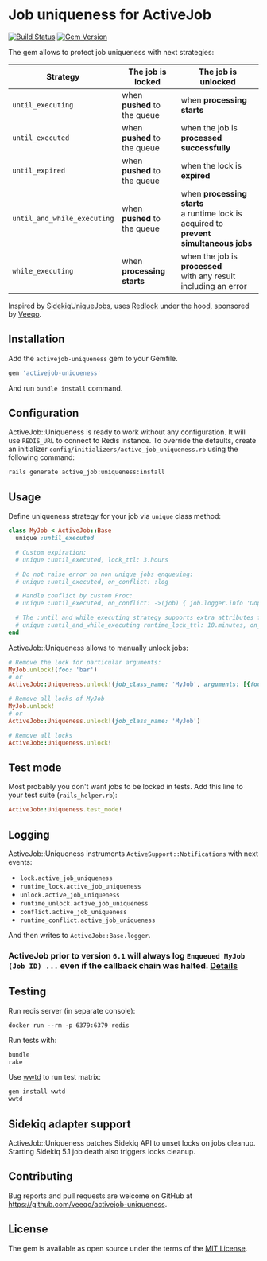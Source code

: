 # Job uniqueness for ActiveJob
[![Build Status](https://travis-ci.com/veeqo/activejob-uniqueness.svg?branch=master)](https://travis-ci.com/veeqo/activejob-uniqueness) [![Gem Version](https://badge.fury.io/rb/activejob-uniqueness.svg)](https://badge.fury.io/rb/activejob-uniqueness)

The gem allows to protect job uniqueness with next strategies:

| Strategy | The job is locked | The job is unlocked |
|-|-|-|
| `until_executing` | when **pushed** to the queue | when **processing starts** |
| `until_executed` | when **pushed** to the queue | when the job is **processed successfully** |
| `until_expired` | when **pushed** to the queue | when the lock is **expired** |
| `until_and_while_executing` | when **pushed** to the queue | when **processing starts**<br>a runtime lock is acquired to **prevent simultaneous jobs** |
| `while_executing` | when **processing starts** | when the job is **processed**<br>with any result including an error |

Inspired by [SidekiqUniqueJobs](https://github.com/mhenrixon/sidekiq-unique-jobs), uses [Redlock](https://github.com/leandromoreira/redlock-rb) under the hood, sponsored by [Veeqo](https://www.veeqo.com/).

## Installation

Add the `activejob-uniqueness` gem to your Gemfile.

```ruby
gem 'activejob-uniqueness'
```

And run `bundle install` command.

## Configuration

ActiveJob::Uniqueness is ready to work without any configuration. It will use `REDIS_URL` to connect to Redis instance.
To override the defaults, create an initializer `config/initializers/active_job_uniqueness.rb` using the following command:

```sh
rails generate active_job:uniqueness:install
```

## Usage

Define uniqueness strategy for your job via `unique` class method:

```ruby
class MyJob < ActiveJob::Base
  unique :until_executed

  # Custom expiration:
  # unique :until_executed, lock_ttl: 3.hours

  # Do not raise error on non unique jobs enqueuing:
  # unique :until_executed, on_conflict: :log

  # Handle conflict by custom Proc:
  # unique :until_executed, on_conflict: ->(job) { job.logger.info 'Oops' }

  # The :until_and_while_executing strategy supports extra attributes for a runtime lock:
  # unique :until_and_while_executing runtime_lock_ttl: 10.minutes, on_runtime_conflict: :log
end
```

ActiveJob::Uniqueness allows to manually unlock jobs:

```ruby
# Remove the lock for particular arguments:
MyJob.unlock!(foo: 'bar')
# or
ActiveJob::Uniqueness.unlock!(job_class_name: 'MyJob', arguments: [{foo: 'bar'}])

# Remove all locks of MyJob
MyJob.unlock!
# or
ActiveJob::Uniqueness.unlock!(job_class_name: 'MyJob')

# Remove all locks
ActiveJob::Uniqueness.unlock!
```

## Test mode

Most probably you don't want jobs to be locked in tests. Add this line to your test suite (`rails_helper.rb`):

```ruby
ActiveJob::Uniqueness.test_mode!
```

## Logging

ActiveJob::Uniqueness instruments `ActiveSupport::Notifications` with next events:
* `lock.active_job_uniqueness`
* `runtime_lock.active_job_uniqueness`
* `unlock.active_job_uniqueness`
* `runtime_unlock.active_job_uniqueness`
* `conflict.active_job_uniqueness`
* `runtime_conflict.active_job_uniqueness`

And then writes to `ActiveJob::Base.logger`.

### ActiveJob prior to version `6.1` will always log `Enqueued MyJob (Job ID) ...` even if the callback chain was halted. [Details](https://github.com/rails/rails/pull/37830)

## Testing

Run redis server (in separate console):
```
docker run --rm -p 6379:6379 redis
```

Run tests with:

```sh
bundle
rake
```

Use [wwtd](https://github.com/grosser/wwtd) to run test matrix:
```sh
gem install wwtd
wwtd
```

## Sidekiq adapter support

ActiveJob::Uniqueness patches Sidekiq API to unset locks on jobs cleanup. Starting Sidekiq 5.1 job death also triggers locks cleanup.

## Contributing

Bug reports and pull requests are welcome on GitHub at https://github.com/veeqo/activejob-uniqueness.

## License

The gem is available as open source under the terms of the [MIT License](https://opensource.org/licenses/MIT).
